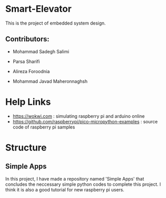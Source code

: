 # Smart-Elevator
This is the project of embedded system design.

## Contributors:
* Mohammad Sadegh Salimi

* Parsa Sharifi

* Alireza Foroodnia

* Mohammad Javad Maheronnaghsh

# Help Links
* https://wokwi.com : simulating raspberry pi and arduino online
* https://github.com/raspberrypi/pico-micropython-examples : source code of raspberry pi samples


# Structure
## Simple Apps
In this project, I have made a repository named 'Simple Apps' that concludes the neccessary simple python codes to complete this project. I think it is also a good tutorial for new raspberry pi users.
